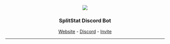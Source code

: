 <p align="center"><a href="https://awexxx.xyz/splitstatbot/">
<img src="https://cdn.discordapp.com/app-icons/868689248218411050/cfb8eb37a8dcacefc9228d0949667ff1.png?size=256">
</p></a>

<h3 align="center">SplitStat Discord Bot</h3>
    <p align="center"><a href="https://awexxx.xyz/splitstatbot">Website</a> - <a href="https://discord.gg/rUbMw2ncMT">Discord</a> - <a href="https://awexxx.xyz/splitstatbot/invite">Invite</a></p>
<hr>
